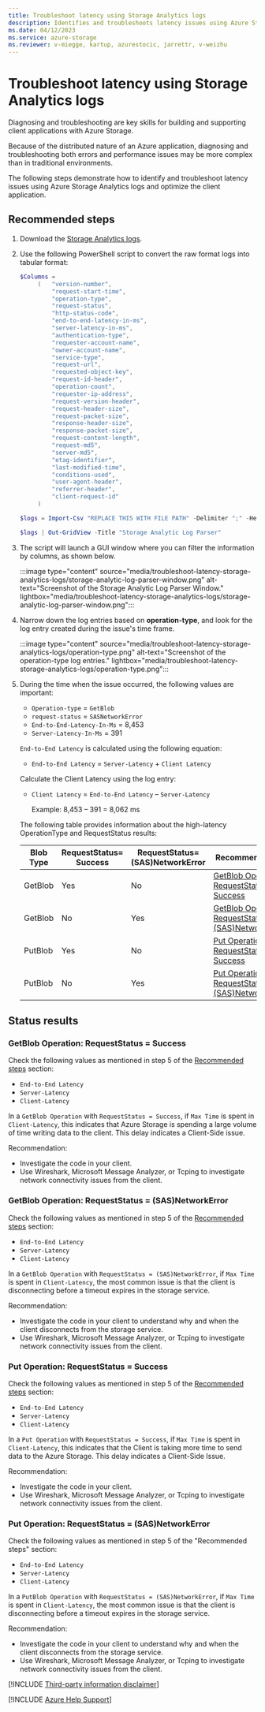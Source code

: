 ```yaml
---
title: Troubleshoot latency using Storage Analytics logs
description: Identifies and troubleshoots latency issues using Azure Storage Analytics logs and optimizes the client application.
ms.date: 04/12/2023
ms.service: azure-storage
ms.reviewer: v-miegge, kartup, azurestocic, jarrettr, v-weizhu
---
```


# Troubleshoot latency using Storage Analytics logs

Diagnosing and troubleshooting are key skills for building and supporting client applications with Azure Storage.

Because of the distributed nature of an Azure application, diagnosing and troubleshooting both errors and performance issues may be more complex than in traditional environments.

The following steps demonstrate how to identify and troubleshoot latency issues using Azure Storage Analytics logs and optimize the client application.

## <a id="recommended-steps"></a>Recommended steps

1. Download the [Storage Analytics logs](/azure/storage/common/manage-storage-analytics-logs#download-storage-logging-log-data).

2. Use the following PowerShell script to convert the raw format logs into tabular format:

   ```powershell
   $Columns = 
        (   "version-number",
            "request-start-time",
            "operation-type",
            "request-status",
            "http-status-code",
            "end-to-end-latency-in-ms",
            "server-latency-in-ms",
            "authentication-type",
            "requester-account-name",
            "owner-account-name",
            "service-type",
            "request-url",
            "requested-object-key",
            "request-id-header",
            "operation-count",
            "requester-ip-address",
            "request-version-header",
            "request-header-size",
            "request-packet-size",
            "response-header-size",
            "response-packet-size",
            "request-content-length",
            "request-md5",
            "server-md5",
            "etag-identifier",
            "last-modified-time",
            "conditions-used",
            "user-agent-header",
            "referrer-header",
            "client-request-id"
        )

   $logs = Import-Csv "REPLACE THIS WITH FILE PATH" -Delimiter ";" -Header $Columns

   $logs | Out-GridView -Title "Storage Analytic Log Parser"
   ```

3. The script will launch a GUI window where you can filter the information by columns, as shown below.

    :::image type="content" source="media/troubleshoot-latency-storage-analytics-logs/storage-analytic-log-parser-window.png" alt-text="Screenshot of the Storage Analytic Log Parser Window."  lightbox="media/troubleshoot-latency-storage-analytics-logs/storage-analytic-log-parser-window.png":::

4. Narrow down the log entries based on **operation-type**, and look for the log entry created during the issue's time frame.

    :::image type="content" source="media/troubleshoot-latency-storage-analytics-logs/operation-type.png" alt-text="Screenshot of the operation-type log entries."  lightbox="media/troubleshoot-latency-storage-analytics-logs/operation-type.png":::

5. During the time when the issue occurred, the following values are important:

   - `Operation-type` = `GetBlob`
   - `request-status` = `SASNetworkError`
   - `End-to-End-Latency-In-Ms` = 8,453
   - `Server-Latency-In-Ms` = 391

   `End-to-End Latency` is calculated using the following equation:

   - `End-to-End Latency` = `Server-Latency` + `Client Latency`

   Calculate the Client Latency using the log entry:

   - `Client Latency` = `End-to-End Latency` – `Server-Latency`

        Example: 8,453 – 391 = 8,062 ms

   The following table provides information about the high-latency OperationType and RequestStatus results:

   | Blob Type |RequestStatus=<br>Success|RequestStatus=<br>(SAS)NetworkError|Recommendation|
   |---|---|---|---|
   |GetBlob|Yes|No|[GetBlob Operation: RequestStatus = Success](#getblob-operation-requeststatus--success)|
   |GetBlob|No|Yes|[GetBlob Operation: RequestStatus = (SAS)NetworkError](#getblob-operation-requeststatus--sasnetworkerror)|
   |PutBlob|Yes|No|[Put Operation: RequestStatus = Success](#put-operation-requeststatus--success)|
   |PutBlob|No|Yes|[Put Operation: RequestStatus = (SAS)NetworkError](#put-operation-requeststatus--sasnetworkerror)|

## Status results

### GetBlob Operation: RequestStatus = Success

Check the following values as mentioned in step 5 of the [Recommended steps](#recommended-steps) section:

- `End-to-End Latency`
- `Server-Latency`
- `Client-Latency`

In a `GetBlob Operation` with `RequestStatus = Success`, if `Max Time` is spent in `Client-Latency`, this indicates that Azure Storage is spending a large volume of time writing data to the client. This delay indicates a Client-Side issue.

Recommendation:

- Investigate the code in your client.
- Use Wireshark, Microsoft Message Analyzer, or Tcping to investigate network connectivity issues from the client.

### GetBlob Operation: RequestStatus = (SAS)NetworkError

Check the following values as mentioned in step 5 of the [Recommended steps](#recommended-steps) section:

- `End-to-End Latency`
- `Server-Latency`
- `Client-Latency`

In a `GetBlob Operation` with `RequestStatus = (SAS)NetworkError`, if `Max Time` is spent in `Client-Latency`, the most common issue is that the client is disconnecting before a timeout expires in the storage service.

Recommendation:

- Investigate the code in your client to understand why and when the client disconnects from the storage service.
- Use Wireshark, Microsoft Message Analyzer, or Tcping to investigate network connectivity issues from the client.

### Put Operation: RequestStatus = Success

Check the following values as mentioned in step 5 of the [Recommended steps](#recommended-steps) section:

- `End-to-End Latency`
- `Server-Latency`
- `Client-Latency`

In a `Put Operation` with `RequestStatus = Success`, if `Max Time` is spent in `Client-Latency`, this indicates that the Client is taking more time to send data to the Azure Storage. This delay indicates a Client-Side Issue.

Recommendation:

- Investigate the code in your client.
- Use Wireshark, Microsoft Message Analyzer, or Tcping to investigate network connectivity issues from the client.

### Put Operation: RequestStatus = (SAS)NetworkError

Check the following values as mentioned in step 5 of the "Recommended steps" section:

- `End-to-End Latency`
- `Server-Latency`
- `Client-Latency`

In a `PutBlob Operation` with `RequestStatus = (SAS)NetworkError`, if `Max Time` is spent in `Client-Latency`, the most common issue is that the client is disconnecting before a timeout expires in the storage service.

Recommendation:

- Investigate the code in your client to understand why and when the client disconnects from the storage service.
- Use Wireshark, Microsoft Message Analyzer, or Tcping to investigate network connectivity issues from the client.

[!INCLUDE [Third-party information disclaimer](../../../includes/third-party-disclaimer.md)]

[!INCLUDE [Azure Help Support](../../../includes/azure-help-support.md)]
